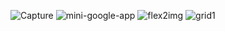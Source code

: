 ![Capture](https://github.com/titus-kimutai/html-css-learning/assets/110305805/f356e8db-2e1d-4c9a-b03a-a317835dd5b6)
![mini-google-app](https://github.com/titus-kimutai/html-css-learning/assets/110305805/32ca9fb3-81ae-47e2-802f-ac47453ff8a3)
![flex2img](https://github.com/titus-kimutai/html-css-learning/assets/110305805/48d51b54-13fd-422e-8687-61ec253b2e5e)
![grid1](https://github.com/titus-kimutai/html-css-learning/assets/110305805/20718669-63cb-4404-a79d-41b65541bcae)
